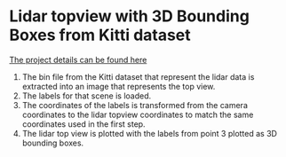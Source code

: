 Lidar topview with 3D Bounding Boxes from Kitti dataset
=======================================================

[The project details can be found here](lidar_topview.ipynb)

1. The bin file from the Kitti dataset that represent the lidar data is extracted into an image that represents the top view.
2. The labels for that scene is loaded.
3. The coordinates of the labels is transformed from the camera coordinates to the lidar topview coordinates to match the same coordinates used in the first step.
4. The lidar top view is plotted with the labels from point 3 plotted as 3D bounding boxes.
